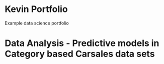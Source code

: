 # Kevin Portfolio                 
Example data science portfolio

# Data Analysis - Predictive models in Category based Carsales data sets
